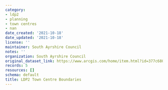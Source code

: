 ```yaml
---
category:
- ldp2
- planning
- town centres
- nan
date_created: '2021-10-18'
date_updated: '2021-10-18'
license: ''
maintainer: South Ayrshire Council
notes: ''
organization: South Ayrshire Council
original_dataset_link: https://www.arcgis.com/home/item.html?id=377c6805161848569939d70aa47da8cb
records: 5
resources: []
schema: default
title: LDP2 Town Centre Boundaries
---
```

